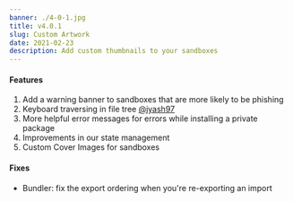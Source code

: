 ```yaml
---
banner: ./4-0-1.jpg
title: v4.0.1
slug: Custom Artwork
date: 2021-02-23
description: Add custom thumbnails to your sandboxes
---
```


#### Features

1. Add a warning banner to sandboxes that are more likely to be phishing
2. Keyboard traversing in file tree [@jyash97](https://github.com/codesandbox/codesandbox-client/pull/5505)
3. More helpful error messages for errors while installing a private package
4. Improvements in our state management 
5. Custom Cover Images for sandboxes 



#### Fixes
- Bundler: fix the export ordering when you're re-exporting an import
